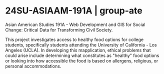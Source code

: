 # 24SU-ASIAAM-191A | group-ate

Asian American Studies 191A - Web Development and GIS for Social Change: Critical Data for Transforming Civil Society.

This project investigates access to healthy food options for college students, specifically students attending the University of California - Los Angeles (UCLA). 
In developing this mapplication, ethical problems that could arise include determining what constitutes as "healthy" food options or looking into how accessible the food is based on allergens, religious, or personal accommodations. 
